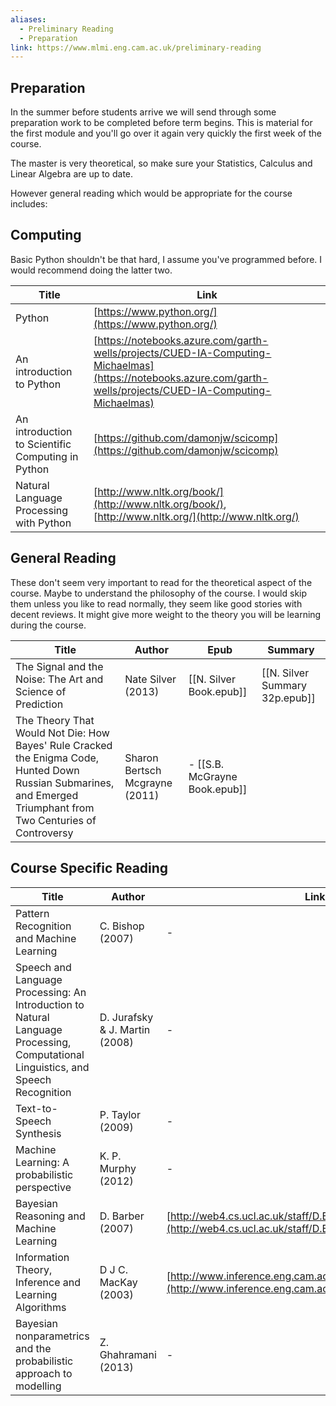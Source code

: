 ```yaml
---
aliases:
  - Preliminary Reading
  - Preparation
link: https://www.mlmi.eng.cam.ac.uk/preliminary-reading
---
```

## Preparation
In the summer before students arrive we will send through some preparation work to be completed before term begins. This is material for the first module and you'll go over it again very quickly the first week of the course. 

The master is very theoretical, so make sure your Statistics, Calculus and Linear Algebra are up to date. 

However general reading which would be appropriate for the course includes:
## Computing
Basic Python shouldn't be that hard, I assume you've programmed before. I would recommend doing the latter two. 

| Title                                             | Link                                                                                                                                                           |
| ------------------------------------------------- | -------------------------------------------------------------------------------------------------------------------------------------------------------------- |
| Python                                            | [https://www.python.org/](https://www.python.org/)                                                                                                             |
| An introduction to Python                         | [https://notebooks.azure.com/garth-wells/projects/CUED-IA-Computing-Michaelmas](https://notebooks.azure.com/garth-wells/projects/CUED-IA-Computing-Michaelmas) |
| An introduction to Scientific Computing in Python | [https://github.com/damonjw/scicomp](https://github.com/damonjw/scicomp)                                                                                       |
| Natural Language Processing with Python           | [http://www.nltk.org/book/](http://www.nltk.org/book/), [http://www.nltk.org/](http://www.nltk.org/)                                                           |

## General Reading
These don't seem very important to read for the theoretical aspect of the course. Maybe to understand the philosophy of the course. I would skip them unless you like to read normally, they seem like good stories with decent reviews. It might give more weight to the theory you will be learning during the course.

| Title                                                                                                                                                            | Author                         | Epub                        | Summary                        |
| ---------------------------------------------------------------------------------------------------------------------------------------------------------------- | ------------------------------ | --------------------------- | ------------------------------ |
| The Signal and the Noise: The Art and Science of Prediction                                                                                                      | Nate Silver (2013)             | [[N. Silver Book.epub]] |   [[N. Silver Summary 32p.epub]] |
| The Theory That Would Not Die: How Bayes' Rule Cracked the Enigma Code, Hunted Down Russian Submarines, and Emerged Triumphant from Two Centuries of Controversy | Sharon Bertsch Mcgrayne (2011) | - [[S.B. McGrayne Book.epub]]                                |

## Course Specific Reading

| Title                                                                                                                             | Author                         | Link                                                                                                                       |
| --------------------------------------------------------------------------------------------------------------------------------- | ------------------------------ | -------------------------------------------------------------------------------------------------------------------------- |
| Pattern Recognition and Machine Learning                                                                                          | C. Bishop (2007)               | -                                                                                                                          |
| Speech and Language Processing: An Introduction to Natural Language Processing, Computational Linguistics, and Speech Recognition | D. Jurafsky & J. Martin (2008) | -                                                                                                                          |
| Text-to-Speech Synthesis                                                                                                          | P. Taylor (2009)               | -                                                                                                                          |
| Machine Learning: A probabilistic perspective                                                                                     | K. P. Murphy (2012)            | -                                                                                                                          |
| Bayesian Reasoning and Machine Learning                                                                                           | D. Barber (2007)               | [http://web4.cs.ucl.ac.uk/staff/D.Barber/textbook/090310.pdf](http://web4.cs.ucl.ac.uk/staff/D.Barber/textbook/090310.pdf) |
| Information Theory, Inference and Learning Algorithms                                                                             | D J C. MacKay (2003)           | [http://www.inference.eng.cam.ac.uk/mackay/itila/](http://www.inference.eng.cam.ac.uk/mackay/itila/)                       |
| Bayesian nonparametrics and the probabilistic approach to modelling                                                               | Z. Ghahramani (2013)           | -                                                                                                                          |
